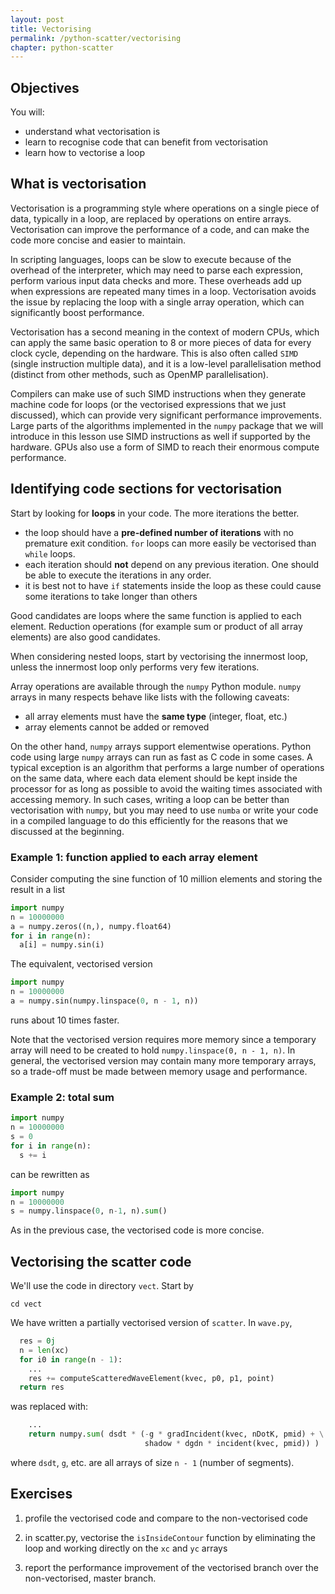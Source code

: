 ```yaml
---
layout: post
title: Vectorising
permalink: /python-scatter/vectorising
chapter: python-scatter
---
```



## Objectives

You will:

* understand what vectorisation is
* learn to recognise code that can benefit from vectorisation
* learn how to vectorise a loop

## What is vectorisation

Vectorisation is a programming style where operations on a single piece of data, typically in a loop, are replaced by operations on entire arrays. Vectorisation can improve the performance of a code, and can make the code more concise and easier to maintain.

In scripting languages, loops can be slow to execute because of the overhead of the interpreter, which may need to parse each expression, perform various input data checks and more. These overheads add up when expressions are repeated many times in a loop. Vectorisation avoids the issue by replacing the loop with a single array operation, which can significantly boost performance.

Vectorisation has a second meaning in the context of modern CPUs, which can apply the same basic operation to 8 or more pieces of data for every clock cycle, depending on the hardware. This is also often called `SIMD` (single instruction multiple data), and it is a low-level parallelisation method (distinct from other methods, such as OpenMP parallelisation).

Compilers can make use of such SIMD instructions when they generate machine code for loops (or the vectorised expressions that we just discussed), which can provide very significant performance improvements. Large parts of the algorithms implemented in the `numpy` package that we will introduce in this lesson use SIMD instructions as well if supported by the hardware. GPUs also use a form of SIMD to reach their enormous compute performance.

## Identifying code sections for vectorisation

Start by looking for **loops** in your code. The more iterations the better. 

 * the loop should have a **pre-defined number of iterations** with no premature exit condition. `for` loops can more easily be vectorised than `while` loops. 
 * each iteration should **not** depend on any previous iteration. One should be able to execute the iterations in any order.
 * it is best not to have `if` statements inside the loop as these could cause some iterations to take longer than others

Good candidates are loops where the same function is applied to each element. Reduction operations (for example sum or product of all array elements) are also good candidates. 

When considering nested loops, start by vectorising the innermost loop, unless the innermost loop only performs very few iterations.

Array operations are available through the `numpy` Python module. `numpy` arrays in many respects behave like lists with the following caveats:

 * all array elements must have the **same type** (integer, float, etc.)
 * array elements cannot be added or removed

On the other hand, `numpy` arrays support elementwise operations. Python code using large `numpy` arrays can run as fast as C code in some cases. A typical exception is an algorithm that performs a large number of operations on the same data, where each data element should be kept inside the processor for as long as possible to avoid the waiting times associated with accessing memory. In such cases, writing a loop can be better than vectorisation with `numpy`, but you may need to use `numba` or write your code in a compiled language to do this efficiently for the reasons that we discussed at the beginning.

### Example 1: function applied to each array element

Consider computing the sine function of 10 million elements and storing the result in a list
```python
import numpy
n = 10000000
a = numpy.zeros((n,), numpy.float64)
for i in range(n):
  a[i] = numpy.sin(i)
```

The equivalent, vectorised version
```python
import numpy
n = 10000000
a = numpy.sin(numpy.linspace(0, n - 1, n))
```
runs about 10 times faster.

Note that the vectorised version requires more memory since a temporary array will need to be created to hold `numpy.linspace(0, n - 1, n)`. In general, the vectorised version may contain many more temporary arrays, so a trade-off must be made between memory usage and performance.

### Example 2: total sum

```python
import numpy
n = 10000000
s = 0
for i in range(n):
  s += i
```
can be rewritten as
```python
import numpy
n = 10000000
s = numpy.linspace(0, n-1, n).sum()
```
As in the previous case, the vectorised code is more concise.

## Vectorising the scatter code
We'll use the code in directory `vect`. Start by
```
cd vect
```

We have written a partially vectorised version of `scatter`. In `wave.py`,
```python
  res = 0j
  n = len(xc)
  for i0 in range(n - 1):
    ...
    res += computeScatteredWaveElement(kvec, p0, p1, point)
  return res
```
was replaced with:
```python
    ...
    return numpy.sum( dsdt * (-g * gradIncident(kvec, nDotK, pmid) + \
                              shadow * dgdn * incident(kvec, pmid)) )  
```
where `dsdt`, `g`, etc. are all arrays of size `n - 1` (number of segments). 


## Exercises

 1. profile the vectorised code and compare to the non-vectorised code

 2. in scatter.py, vectorise the `isInsideContour` function by eliminating the loop and working directly on the `xc` and `yc` arrays
 
 3. report the performance improvement of the vectorised branch over the non-vectorised, master branch. 


